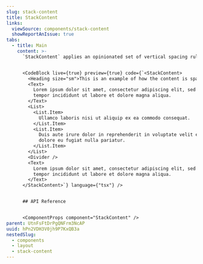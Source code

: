 ```yaml
---
slug: stack-content
title: StackContent
links:
  viewSource: components/stack-content
  showReportAnIssue: true
tabs:
  - title: Main
    content: >-
      `StackContent` applies an opinionated set of vertical spacing rules around its child components. It also applies a maximum width to `Heading`, `Text` and `List` to ensure optimal line length is preserved for readability.


      <CodeBlock live={true} preview={true} code={`<StackContent>
        <Heading size="sm">This is an example of how the content is spaced</Heading>
        <Text>
          Lorem ipsum dolor sit amet, consectetur adipiscing elit, sed do eiusmod
          tempor incididunt ut labore et dolore magna aliqua.
        </Text>
        <List>
          <List.Item>
            Ullamco laboris nisi ut aliquip ex ea commodo consequat.
          </List.Item>
          <List.Item>
            Duis aute irure dolor in reprehenderit in voluptate velit esse cillum
            dolore eu fugiat nulla pariatur.
          </List.Item>
        </List>
        <Divider />
        <Text>
          Lorem ipsum dolor sit amet, consectetur adipiscing elit, sed do eiusmod
          tempor incididunt ut labore et dolore magna aliqua.
        </Text>
      </StackContent>`} language={"tsx"} />


      ## API Reference


      <ComponentProps component="StackContent" />
parent: UtnFsFtDrPgQNFrm3NcAP
uuid: hPn2VDH3V0jh9P7KxQB3a
nestedSlug:
  - components
  - layout
  - stack-content
---
```

